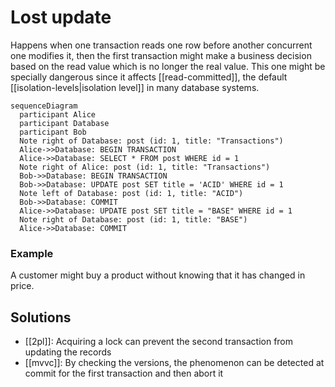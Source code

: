 # Lost update
Happens when one transaction reads one row before another concurrent one modifies it, then the first transaction might make a business decision based on the read value which is no longer the real value. This one might be specially dangerous since it affects [[read-committed]], the default [[isolation-levels|isolation level]] in many database systems.

```mermaid
sequenceDiagram
  participant Alice
  participant Database
  participant Bob
  Note right of Database: post (id: 1, title: "Transactions")
  Alice->>Database: BEGIN TRANSACTION
  Alice->>Database: SELECT * FROM post WHERE id = 1
  Note right of Alice: post (id: 1, title: "Transactions")
  Bob->>Database: BEGIN TRANSACTION
  Bob->>Database: UPDATE post SET title = 'ACID' WHERE id = 1
  Note left of Database: post (id: 1, title: "ACID")
  Bob->>Database: COMMIT
  Alice->>Database: UPDATE post SET title = "BASE" WHERE id = 1
  Note right of Database: post (id: 1, title: "BASE")
  Alice->>Database: COMMIT
```

### Example
A customer might buy a product without knowing that it has changed in price.

## Solutions
* [[2pl]]: Acquiring a lock can prevent the second transaction from updating the records
* [[mvvc]]: By checking the versions, the phenomenon can be detected at commit for the first transaction and then abort it
